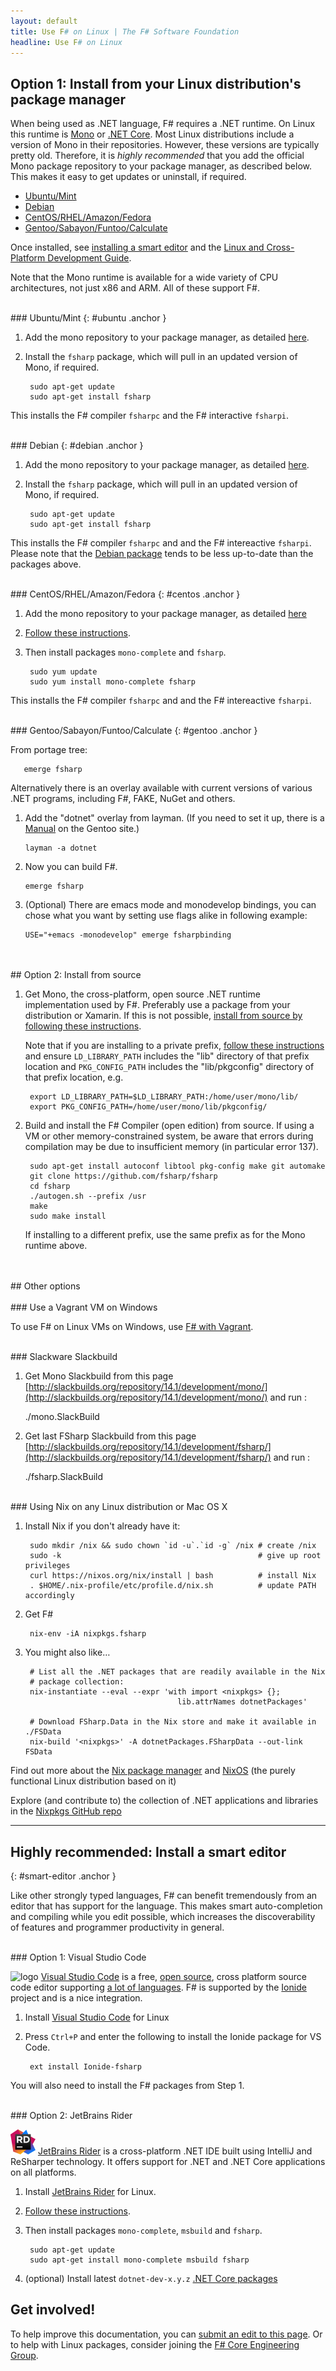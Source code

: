 ```yaml
---
layout: default
title: Use F# on Linux | The F# Software Foundation
headline: Use F# on Linux
---
```



## Option 1: Install from your Linux distribution's package manager

When being used as .NET language, F# requires a .NET runtime. On Linux this runtime is [Mono](http://www.mono-project.com/) or [.NET Core](https://docs.microsoft.com/en-us/dotnet/).
Most Linux distributions include a version of Mono in their repositories. However, these versions
are typically pretty old. Therefore, it is *highly recommended* that you add the official Mono package
repository to your package manager, as described below. This makes it easy to get updates or uninstall, if 
required.

* [Ubuntu/Mint](#ubuntu)
* [Debian](#debian)
* [CentOS/RHEL/Amazon/Fedora](#centos)
* [Gentoo/Sabayon/Funtoo/Calculate](#gentoo)

Once installed, see [installing a smart editor](#smart-editor) and the [Linux and Cross-Platform Development Guide](/guides/mac-linux-cross-platform).

Note that the Mono runtime is available for a wide variety of CPU architectures, not just x86 and ARM. All
of these support F#.

<br />
### Ubuntu/Mint
{: #ubuntu .anchor  }

1. Add the mono repository to your package manager, as detailed [here](http://www.mono-project.com/download/#download-lin-ubuntu). 

2. Install the `fsharp` package, which will pull in an updated version of Mono, if required.

        sudo apt-get update
        sudo apt-get install fsharp

This installs the F# compiler `fsharpc` and the F# interactive `fsharpi`. 

<br />
### Debian
{: #debian .anchor }

1. Add the mono repository to your package manager, as detailed [here](http://www.mono-project.com/download/#download-lin-debian). 

2. Install the `fsharp` package, which will pull in an updated version of Mono, if required.

        sudo apt-get update
        sudo apt-get install fsharp

This installs the F# compiler `fsharpc` and and the F# intereactive `fsharpi`. 
Please note that the [Debian package](https://tracker.debian.org/pkg/fsharp) tends to be less up-to-date than the packages above.

<br />
### CentOS/RHEL/Amazon/Fedora
{: #centos .anchor  }

1. Add the mono repository to your package manager, as detailed [here](http://www.mono-project.com/download/#download-lin-centos)
1. [Follow these instructions](http://www.mono-project.com/docs/getting-started/install/linux/#centos-7-fedora-19-and-later-and-derivatives). 

2. Then install packages `mono-complete` and `fsharp`.

        sudo yum update
        sudo yum install mono-complete fsharp

This installs the F# compiler `fsharpc` and and the F# intereactive `fsharpi`. 


<br />
### Gentoo/Sabayon/Funtoo/Calculate
{: #gentoo .anchor  }

From portage tree:

       emerge fsharp

Alternatively there is an overlay available with current versions of various .NET programs, including F#, FAKE, NuGet and others.

1. Add the "dotnet" overlay from layman. (If you need to set it up, there is a [Manual](http://www.gentoo.org/proj/en/overlays/userguide.xml) on the Gentoo site.)
   
       layman -a dotnet 
   
2. Now you can build F#.
   
       emerge fsharp
   
3. (Optional) There are emacs mode and monodevelop bindings, you can chose what you want by setting use flags alike in following example:
   
       USE="+emacs -monodevelop" emerge fsharpbinding

<br />

<br />
## Option 2: Install from source


1. Get Mono, the cross-platform, open source .NET runtime implementation used by F#. Preferably use a package from your distribution or Xamarin. If this is not possible, [install from source by following these instructions](https://github.com/mono/mono).

   Note that if you are installing to a private prefix, [follow these instructions](http://mono-project.com/Parallel_Mono_Environments) and ensure `LD_LIBRARY_PATH` includes the "lib" directory of that prefix location and `PKG_CONFIG_PATH` includes the "lib/pkgconfig" directory of that prefix location, e.g.
   
        export LD_LIBRARY_PATH=$LD_LIBRARY_PATH:/home/user/mono/lib/
        export PKG_CONFIG_PATH=/home/user/mono/lib/pkgconfig/

2. Build and install the F# Compiler (open edition) from source. If using a VM or other memory-constrained system, be aware that errors during compilation may be due to insufficient memory (in particular error 137).

        sudo apt-get install autoconf libtool pkg-config make git automake
        git clone https://github.com/fsharp/fsharp
        cd fsharp
        ./autogen.sh --prefix /usr
        make
        sudo make install

   If installing to a different prefix, use the same prefix as for the Mono runtime above.

<br />


<br />
## Other options

<br />


<br />
### Use a Vagrant VM on Windows

To use F# on Linux VMs on Windows, use [F# with Vagrant](http://christoph.ruegg.name/blog/test-csharp-fsharp-on-mono-with-vagrant.html).

<br />
### Slackware Slackbuild

1. Get Mono Slackbuild from this page [http://slackbuilds.org/repository/14.1/development/mono/](http://slackbuilds.org/repository/14.1/development/mono/) and run :

     ./mono.SlackBuild

2. Get last FSharp Slackbuild from this page [http://slackbuilds.org/repository/14.1/development/fsharp/](http://slackbuilds.org/repository/14.1/development/fsharp/) and run :

    ./fsharp.SlackBuild
   
<br />
### Using Nix on any Linux distribution or Mac OS X

1. Install Nix if you don't already have it:

        sudo mkdir /nix && sudo chown `id -u`.`id -g` /nix # create /nix
        sudo -k                                            # give up root privileges
        curl https://nixos.org/nix/install | bash          # install Nix
        . $HOME/.nix-profile/etc/profile.d/nix.sh          # update PATH accordingly
 
2. Get F#

        nix-env -iA nixpkgs.fsharp
    
3. You might also like…

        # List all the .NET packages that are readily available in the Nix
        # package collection:
        nix-instantiate --eval --expr 'with import <nixpkgs> {};
                                         lib.attrNames dotnetPackages' 
    
        # Download FSharp.Data in the Nix store and make it available in ./FSData
        nix-build '<nixpkgs>' -A dotnetPackages.FSharpData --out-link FSData

Find out more about the [Nix package manager](https://nixos.org/nix/) and [NixOS](https://nixos.org/) (the purely functional Linux distribution based on it)

Explore (and contribute to) the collection of .NET applications and libraries in the [Nixpkgs GitHub repo](https://github.com/NixOS/nixpkgs/blob/master/pkgs/top-level/dotnet-packages.nix)
   
-------

## Highly recommended: Install a smart editor
{: #smart-editor .anchor }

Like other strongly typed languages, F# can benefit tremendously from an editor that has support
for the language. This makes smart auto-completion and compiling while you edit possible, which 
increases the discoverability of features and programmer productivity in general.

<br />
### Option 1: Visual Studio Code

![logo](/images/thumbs/VSCode.png)&nbsp;[Visual Studio Code](https://code.visualstudio.com) is a free, [open source](https://github.com/microsoft/vscode), cross platform source code editor
supporting [a lot of languages](https://code.visualstudio.com/docs/languages/overview).
F# is supported by the [Ionide](http://ionide.io/) project and is a nice integration.

1. Install [Visual Studio Code](https://code.visualstudio.com/download) for Linux
2. Press `Ctrl+P` and enter the following to install the Ionide package for VS Code.

        ext install Ionide-fsharp

You will also need to install the F# packages from Step 1.

<br />
### Option 2: JetBrains Rider

![logo](/images/thumbs/rider.png)&nbsp;[JetBrains Rider](https://www.jetbrains.com/rider) is a cross-platform .NET IDE built using IntelliJ and ReSharper technology. It offers support for .NET and .NET Core applications on all platforms.

1. Install [JetBrains Rider](https://www.jetbrains.com/rider/download/) for Linux.
2. [Follow these instructions](http://www.mono-project.com/download/#download-lin-ubuntu). 
3. Then install packages `mono-complete`, `msbuild` and `fsharp`.

        sudo apt-get update
        sudo apt-get install mono-complete msbuild fsharp
		
4. (optional) Install latest `dotnet-dev-x.y.z` [.NET Core packages](https://www.microsoft.com/net/core#linuxubuntu)


## Get involved!
To help improve this documentation, you can [submit an edit to this page](https://github.com/fsharp/fsfoundation/blob/gh-pages/use/linux/index.md).
Or to help with Linux packages, consider joining the [F# Core Engineering Group](http://fsharp.github.io).  

<br />
